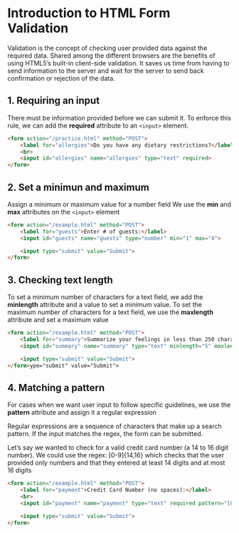 # Introduction to HTML Form Validation

Validation is the concept of checking user provided data against the required data.
Shared among the different browsers are the benefits of using HTML5’s built-in client-side validation. It saves us time from having to send information to the server and wait for the server to send back confirmation or rejection of the data.


## 1. Requiring an input
There must be information provided before we can submit it. To enforce this rule, we can add the **required** attribute to an `<input>` element.

``` html
<form action="/practice.html" method="POST">
    <label for="allergies">Do you have any dietary restrictions?</label>
    <br>
    <input id="allergies" name="allergies" type="text" required>
</form>
```

## 2. Set a minimun and maximum 
Assign a minimum or maximum value for a number field
We use the **min** and **max** attributes on the `<input>` element

``` html
<form action="/example.html" method="POST">
    <label for="guests">Enter # of guests:</label>
    <input id="guests" name="guests" type="number" min="1" max="4">

    <input type="submit" value="Submit">
</form>
```


## 3. Checking text length

To set a minimum number of characters for a text field, we add the **minlength** attribute and a value to set a minimum value. To set the maximum number of characters for a text field, we use the **maxlength** attribute and set a maximum value

``` html
<form action="/example.html" method="POST">
    <label for="summary">Summarize your feelings in less than 250 characters</label>
    <input id="summary" name="summary" type="text" minlength="5" maxlength="250" required>

    <input type="submit" value="Submit">
</form>ype="submit" value="Submit">
```


## 4. Matching a pattern 

For cases when we want user input to follow specific guidelines, we use the **pattern** attribute and assign it a regular expression

Regular expressions are a sequence of characters that make up a search pattern. If the input matches the regex, the form can be submitted.

Let’s say we wanted to check for a valid credit card number (a 14 to 16 digit number). We could use the regex: [0-9]{14,16} which checks that the user provided only numbers and that they entered at least 14 digits and at most 16 digits

``` html
<form action="/example.html" method="POST">
    <label for="payment">Credit Card Number (no spaces):</label>
    <br>
    <input id="payment" name="payment" type="text" required pattern="[0-9]{14,16}">

    <input type="submit" value="Submit">
</form>
```